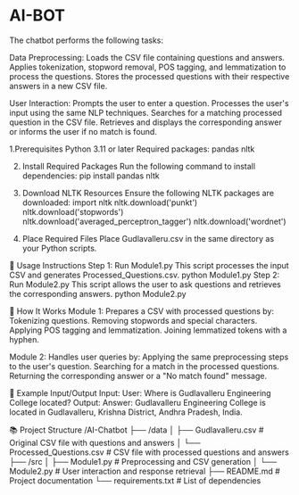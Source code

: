 # AI-BOT
The chatbot performs the following tasks:

Data Preprocessing:
Loads the CSV file containing questions and answers.
Applies tokenization, stopword removal, POS tagging, and lemmatization to process the questions.
Stores the processed questions with their respective answers in a new CSV file.

User Interaction:
Prompts the user to enter a question.
Processes the user's input using the same NLP techniques.
Searches for a matching processed question in the CSV file.
Retrieves and displays the corresponding answer or informs the user if no match is found.

1.Prerequisites
Python 3.11 or later
Required packages:
pandas
nltk

2. Install Required Packages
Run the following command to install dependencies:
pip install pandas nltk

3. Download NLTK Resources
Ensure the following NLTK packages are downloaded:
import nltk
nltk.download('punkt')
nltk.download('stopwords')
nltk.download('averaged_perceptron_tagger')
nltk.download('wordnet')

4. Place Required Files
Place Gudlavalleru.csv in the same directory as your Python scripts.

🚀 Usage Instructions
Step 1: Run Module1.py
This script processes the input CSV and generates Processed_Questions.csv.
python Module1.py
Step 2: Run Module2.py
This script allows the user to ask questions and retrieves the corresponding answers.
python Module2.py

🧠 How It Works
Module 1: Prepares a CSV with processed questions by:
Tokenizing questions.
Removing stopwords and special characters.
Applying POS tagging and lemmatization.
Joining lemmatized tokens with a hyphen.

Module 2: Handles user queries by:
Applying the same preprocessing steps to the user's question.
Searching for a match in the processed questions.
Returning the corresponding answer or a "No match found" message.

📝 Example Input/Output
Input:
User: Where is Gudlavalleru Engineering College located?
Output:
Answer: Gudlavalleru Engineering College is located in Gudlavalleru, Krishna District, Andhra Pradesh, India.

📚 Project Structure
/AI-Chatbot
├── /data
│   ├── Gudlavalleru.csv              # Original CSV file with questions and answers
│   └── Processed_Questions.csv       # CSV file with processed questions and answers
├── /src
│   ├── Module1.py                    # Preprocessing and CSV generation
│   └── Module2.py                    # User interaction and response retrieval
├── README.md                         # Project documentation
└── requirements.txt                  # List of dependencies

